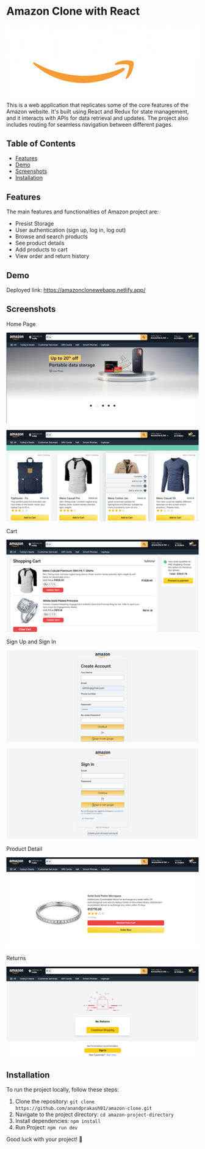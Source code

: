 # Amazon Clone with React

![Project Logo](./src/assets/logo.png)

This is a web application that replicates some of the core features of the Amazon website. It's built using React and Redux for state management, and it interacts with APIs for data retrieval and updates. The project also includes routing for seamless navigation between different pages.

## Table of Contents

- [Features](#features)
- [Demo](#demo)
- [Screenshots](#screenshots)
- [Installation](#installation)

## Features

The main features and functionalities of Amazon project are:

- Presist Storage
- User authentication (sign up, log in, log out)
- Browse and search products
- See product details
- Add products to cart
- View order and return history

## Demo

Deployed link: https://amazonclonewebapp.netlify.app/

## Screenshots

Home Page

![Banner](./src/assets/screenshots/Home_banner.png)

![Products](./src/assets/screenshots/Home_products.png)

Cart

![Project Logo](./src/assets/screenshots/Cart.png)

Sign Up and Sign In

![Sign up](./src/assets/screenshots/CreateAccount.png)

![Sign in](./src/assets/screenshots/SignIn.png)

Product Detail

![Project Logo](./src/assets/screenshots/ProductDetails.png)

Returns

![Project Logo](./src/assets/screenshots/Return.png)

## Installation

To run the project locally, follow these steps:

1. Clone the repository: `git clone https://github.com/anandprakash01/amazon-clone.git`
2. Navigate to the project directory: `cd amazon-project-directory`
3. Install dependencies: `npm install`
4. Run Project: `npm run dev`

Good luck with your project! 🚀
